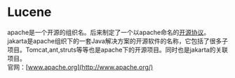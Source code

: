 # Lucene

 apache是一个开源的组织名。后来制定了一个以apache命名的[开源协议](https://www.baidu.com/s?wd=%E5%BC%80%E6%BA%90%E5%8D%8F%E8%AE%AE&tn=SE_PcZhidaonwhc_ngpagmjz&rsv_dl=gh_pc_zhidao)。  
jakarta是apache组织下的一套Java解决方案的开源软件的名称，它包括了很多子项目。Tomcat,ant,struts等等也是apache下的开源项目。同时也是jakarta的关联项目。  
官网：[www.apache.org](http://www.apache.org/)

